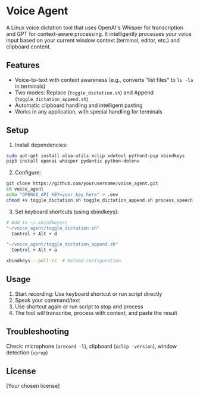 # Voice Agent

A Linux voice dictation tool that uses OpenAI's Whisper for transcription and GPT for context-aware processing. It intelligently processes your voice input based on your current window context (terminal, editor, etc.) and clipboard content.

## Features
- Voice-to-text with context awareness (e.g., converts "list files" to `ls -la` in terminals)
- Two modes: Replace (`toggle_dictation.sh`) and Append (`toggle_dictation_append.sh`)
- Automatic clipboard handling and intelligent pasting
- Works in any application, with special handling for terminals

## Setup
1. Install dependencies:
```bash
sudo apt-get install alsa-utils xclip xdotool python3-pip xbindkeys
pip3 install openai whisper pydantic python-dotenv
```

2. Configure:
```bash
git clone https://github.com/yourusername/voice_agent.git
cd voice_agent
echo "OPENAI_API_KEY=your_key_here" > .env
chmod +x toggle_dictation.sh toggle_dictation_append.sh process_speech.py
```

3. Set keyboard shortcuts (using xbindkeys):
```bash
# Add to ~/.xbindkeysrc
"~/voice_agent/toggle_dictation.sh"
  Control + Alt + d

"~/voice_agent/toggle_dictation_append.sh"
  Control + Alt + a

xbindkeys --poll-rc  # Reload configuration
```

## Usage
1. Start recording: Use keyboard shortcut or run script directly
2. Speak your command/text
3. Use shortcut again or run script to stop and process
4. The tool will transcribe, process with context, and paste the result

## Troubleshooting
Check: microphone (`arecord -l`), clipboard (`xclip -version`), window detection (`xprop`)

## License
[Your chosen license] 